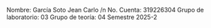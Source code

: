 Nombre: García Soto Jean Carlo /n
No. Cuenta: 319226304
Grupo de laboratorio: 03
Grupo de teoría: 04
Semestre 2025-2
